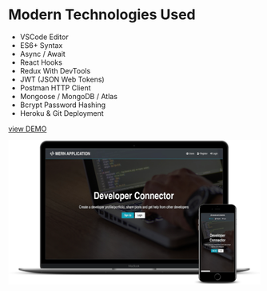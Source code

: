 # Modern Technologies Used

-   VSCode Editor
-   ES6+ Syntax
-   Async / Await
-   React Hooks
-   Redux With DevTools
-   JWT (JSON Web Tokens)
-   Postman HTTP Client
-   Mongoose / MongoDB / Atlas
-   Bcrypt Password Hashing
-   Heroku & Git Deployment


[view DEMO](http://devsinfo.herokuapp.com)

![screenshot](screenshot.png)

